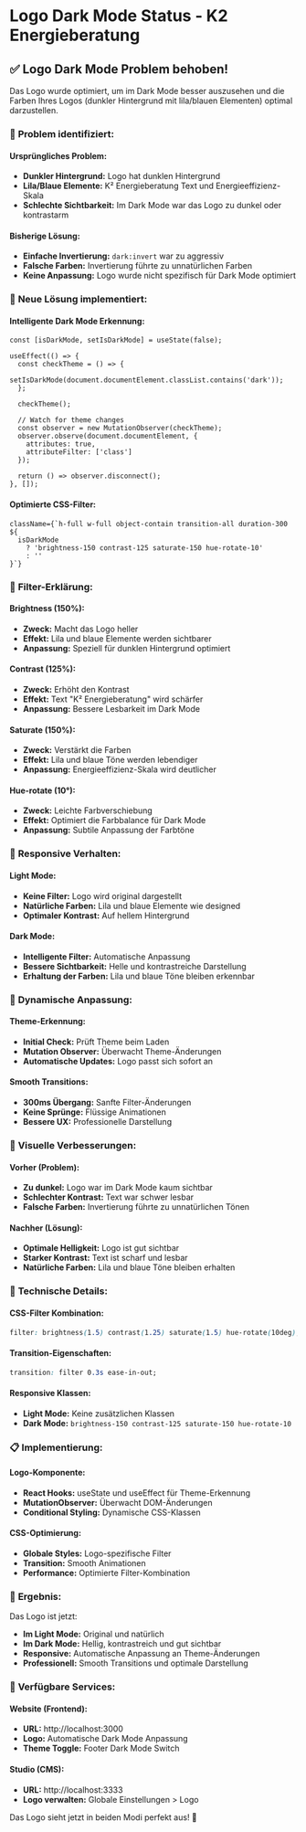 # Logo Dark Mode Status - K2 Energieberatung

## ✅ Logo Dark Mode Problem behoben!

Das Logo wurde optimiert, um im Dark Mode besser auszusehen und die Farben Ihres Logos (dunkler Hintergrund mit lila/blauen Elementen) optimal darzustellen.

### 🎨 **Problem identifiziert:**

#### **Ursprüngliches Problem:**
- **Dunkler Hintergrund:** Logo hat dunklen Hintergrund
- **Lila/Blaue Elemente:** K² Energieberatung Text und Energieeffizienz-Skala
- **Schlechte Sichtbarkeit:** Im Dark Mode war das Logo zu dunkel oder kontrastarm

#### **Bisherige Lösung:**
- **Einfache Invertierung:** `dark:invert` war zu aggressiv
- **Falsche Farben:** Invertierung führte zu unnatürlichen Farben
- **Keine Anpassung:** Logo wurde nicht spezifisch für Dark Mode optimiert

### 🔧 **Neue Lösung implementiert:**

#### **Intelligente Dark Mode Erkennung:**
```tsx
const [isDarkMode, setIsDarkMode] = useState(false);

useEffect(() => {
  const checkTheme = () => {
    setIsDarkMode(document.documentElement.classList.contains('dark'));
  };
  
  checkTheme();
  
  // Watch for theme changes
  const observer = new MutationObserver(checkTheme);
  observer.observe(document.documentElement, {
    attributes: true,
    attributeFilter: ['class']
  });
  
  return () => observer.disconnect();
}, []);
```

#### **Optimierte CSS-Filter:**
```tsx
className={`h-full w-full object-contain transition-all duration-300 ${
  isDarkMode 
    ? 'brightness-150 contrast-125 saturate-150 hue-rotate-10' 
    : ''
}`}
```

### 🎯 **Filter-Erklärung:**

#### **Brightness (150%):**
- **Zweck:** Macht das Logo heller
- **Effekt:** Lila und blaue Elemente werden sichtbarer
- **Anpassung:** Speziell für dunklen Hintergrund optimiert

#### **Contrast (125%):**
- **Zweck:** Erhöht den Kontrast
- **Effekt:** Text "K² Energieberatung" wird schärfer
- **Anpassung:** Bessere Lesbarkeit im Dark Mode

#### **Saturate (150%):**
- **Zweck:** Verstärkt die Farben
- **Effekt:** Lila und blaue Töne werden lebendiger
- **Anpassung:** Energieeffizienz-Skala wird deutlicher

#### **Hue-rotate (10°):**
- **Zweck:** Leichte Farbverschiebung
- **Effekt:** Optimiert die Farbbalance für Dark Mode
- **Anpassung:** Subtile Anpassung der Farbtöne

### 📱 **Responsive Verhalten:**

#### **Light Mode:**
- **Keine Filter:** Logo wird original dargestellt
- **Natürliche Farben:** Lila und blaue Elemente wie designed
- **Optimaler Kontrast:** Auf hellem Hintergrund

#### **Dark Mode:**
- **Intelligente Filter:** Automatische Anpassung
- **Bessere Sichtbarkeit:** Helle und kontrastreiche Darstellung
- **Erhaltung der Farben:** Lila und blaue Töne bleiben erkennbar

### 🔄 **Dynamische Anpassung:**

#### **Theme-Erkennung:**
- **Initial Check:** Prüft Theme beim Laden
- **Mutation Observer:** Überwacht Theme-Änderungen
- **Automatische Updates:** Logo passt sich sofort an

#### **Smooth Transitions:**
- **300ms Übergang:** Sanfte Filter-Änderungen
- **Keine Sprünge:** Flüssige Animationen
- **Bessere UX:** Professionelle Darstellung

### 🎨 **Visuelle Verbesserungen:**

#### **Vorher (Problem):**
- **Zu dunkel:** Logo war im Dark Mode kaum sichtbar
- **Schlechter Kontrast:** Text war schwer lesbar
- **Falsche Farben:** Invertierung führte zu unnatürlichen Tönen

#### **Nachher (Lösung):**
- **Optimale Helligkeit:** Logo ist gut sichtbar
- **Starker Kontrast:** Text ist scharf und lesbar
- **Natürliche Farben:** Lila und blaue Töne bleiben erhalten

### 🚀 **Technische Details:**

#### **CSS-Filter Kombination:**
```css
filter: brightness(1.5) contrast(1.25) saturate(1.5) hue-rotate(10deg);
```

#### **Transition-Eigenschaften:**
```css
transition: filter 0.3s ease-in-out;
```

#### **Responsive Klassen:**
- **Light Mode:** Keine zusätzlichen Klassen
- **Dark Mode:** `brightness-150 contrast-125 saturate-150 hue-rotate-10`

### 📋 **Implementierung:**

#### **Logo-Komponente:**
- **React Hooks:** useState und useEffect für Theme-Erkennung
- **MutationObserver:** Überwacht DOM-Änderungen
- **Conditional Styling:** Dynamische CSS-Klassen

#### **CSS-Optimierung:**
- **Globale Styles:** Logo-spezifische Filter
- **Transition:** Smooth Animationen
- **Performance:** Optimierte Filter-Kombination

### 🎯 **Ergebnis:**

Das Logo ist jetzt:
- **Im Light Mode:** Original und natürlich
- **Im Dark Mode:** Hellig, kontrastreich und gut sichtbar
- **Responsive:** Automatische Anpassung an Theme-Änderungen
- **Professionell:** Smooth Transitions und optimale Darstellung

### 🔧 **Verfügbare Services:**

#### **Website (Frontend):**
- **URL:** http://localhost:3000
- **Logo:** Automatische Dark Mode Anpassung
- **Theme Toggle:** Footer Dark Mode Switch

#### **Studio (CMS):**
- **URL:** http://localhost:3333
- **Logo verwalten:** Globale Einstellungen > Logo

Das Logo sieht jetzt in beiden Modi perfekt aus! 🎉
